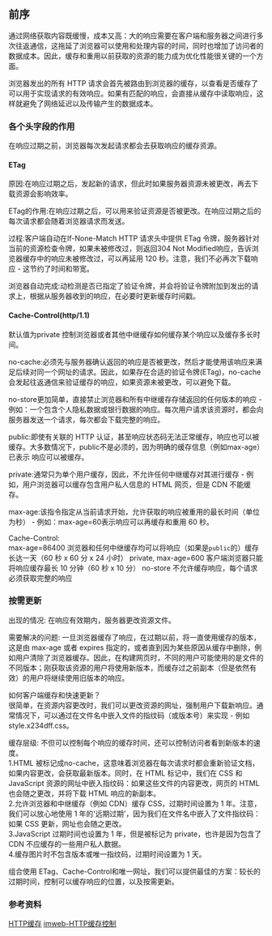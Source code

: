 ## 前序
通过网络获取内容既缓慢，成本又高：大的响应需要在客户端和服务器之间进行多次往返通信，这拖延了浏览器可以使用和处理内容的时间，同时也增加了访问者的数据成本。因此，缓存和重用以前获取的资源的能力成为优化性能很关键的一个方面。  

浏览器发出的所有 HTTP 请求会首先被路由到浏览器的缓存，以查看是否缓存了可以用于实现请求的有效响应。如果有匹配的响应，会直接从缓存中读取响应，这样就避免了网络延迟以及传输产生的数据成本。  

### 各个头字段的作用
在响应过期之前，浏览器每次发起请求都会去获取响应的缓存资源。  
#### ETag
原因:在响应过期之后，发起新的请求，但此时如果服务器资源未被更改，再去下载资源会影响效率。    

ETag的作用:在响应过期之后，可以用来验证资源是否被更改。在响应过期之后的每次请求都会随着浏览器请求而发送。    

过程:客户端自动在If-None-Match HTTP 请求头中提供 ETag 令牌，服务器针对当前的资源检查令牌，如果未被修改过，则返回304 Not Modified响应，告诉浏览器缓存中的响应未被修改过，可以再延用 120 秒。注意，我们不必再次下载响应 - 这节约了时间和带宽。     

浏览器自动完成:动检测是否已指定了验证令牌，并会将验证令牌附加到发出的请求上，根据从服务器收到的响应，在必要时更新缓存时间戳。  



#### Cache-Control(http/1.1)
默认值为private
控制浏览器或者其他中继缓存如何缓存某个响应以及缓存多长时间。  

no-cache:必须先与服务器确认返回的响应是否被更改，然后才能使用该响应来满足后续对同一个网址的请求。因此，如果存在合适的验证令牌(ETag)，no-cache会发起往返通信来验证缓存的响应，如果资源未被更改，可以避免下载。    

no-store更加简单，直接禁止浏览器和所有中继缓存存储返回的任何版本的响应 - 例如：一个包含个人隐私数据或银行数据的响应。每次用户请求该资源时，都会向服务器发送一个请求，每次都会下载完整的响应。  

public:即使有关联的 HTTP 认证，甚至响应状态码无法正常缓存，响应也可以被缓存。大多数情况下，public不是必须的，因为明确的缓存信息（例如max-age）已表示 响应可以被缓存。  

private:通常只为单个用户缓存，因此，不允许任何中继缓存对其进行缓存 - 例如，用户浏览器可以缓存包含用户私人信息的 HTML 网页，但是 CDN 不能缓存。  

max-age:该指令指定从当前请求开始，允许获取的响应被重用的最长时间（单位为秒） - 例如：max-age=60表示响应可以再缓存和重用 60 秒。   

Cache-Control:  
max-age=86400   浏览器和任何中继缓存均可以将响应（如果是`public`的）缓存长达一天（60 秒 x 60 分 x 24 小时）
private, max-age=600    客户端浏览器只能将响应缓存最长 10 分钟（60 秒 x 10 分）
no-store    不允许缓存响应，每个请求必须获取完整的响应

### 按需更新
出现的情况:
在响应有效期内，服务器更改资源文件。  

需要解决的问题:
一旦浏览器缓存了响应，在过期以前，将一直使用缓存的版本，这是由 max-age 或者 expires 指定的，或者直到因为某些原因从缓存中删除，例如用户清除了浏览器缓存。因此，在构建网页时，不同的用户可能使用的是文件的不同版本；刚获取该资源的用户将使用新版本，而缓存过之前副本（但是依然有效）的用户将继续使用旧版本的响应。  

如何客户端缓存和快速更新？  
 很简单，在资源内容更改时，我们可以更改资源的网址，强制用户下载新响应。通常情况下，可以通过在文件名中嵌入文件的指纹码（或版本号）来实现 - 例如 style.x234dff.css。  

缓存层级:
不但可以控制每个响应的缓存时间，还可以控制访问者看到新版本的速度。   
1.HTML 被标记成no-cache，这意味着浏览器在每次请求时都会重新验证文档，如果内容更改，会获取最新版本。同时，在 HTML 标记中，我们在 CSS 和 JavaScript 资源的网址中嵌入指纹码：如果这些文件的内容更改，网页的 HTML 也会随之更改，并将下载 HTML 响应的新副本。  
2.允许浏览器和中继缓存（例如 CDN）缓存 CSS，过期时间设置为 1 年。注意，我们可以放心地使用 1 年的'远期过期'，因为我们在文件名中嵌入了文件指纹码：如果 CSS 更新，网址也会随之更改。  
3.JavaScript 过期时间也设置为 1 年，但是被标记为 private，也许是因为包含了 CDN 不应缓存的一些用户私人数据。  
4.缓存图片时不包含版本或唯一指纹码，过期时间设置为 1 天。  

组合使用 ETag、Cache-Control和唯一网址，我们可以提供最佳的方案：较长的过期时间，控制可以缓存响应的位置，以及按需更新。   

### 参考资料
[HTTP缓存](https://developers.google.com/web/fundamentals/performance/optimizing-content-efficiency/http-caching?hl=zh-cn)
[imweb-HTTP缓存控制](http://imweb.io/topic/5795dcb6fb312541492eda8c)